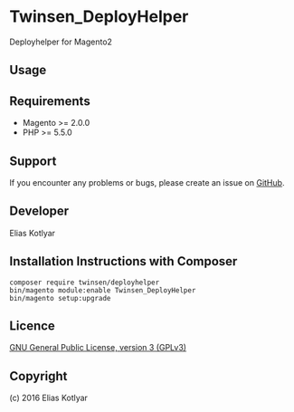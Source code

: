 Twinsen_DeployHelper
===================
Deployhelper for Magento2

Usage
-----

Requirements
------------
- Magento >= 2.0.0
- PHP >= 5.5.0

Support
-------
If you encounter any problems or bugs, please create an issue on [GitHub](https://github.com/EliasKotlyar/Twinsen_DeployHelper).


Developer
---------
Elias Kotlyar


Installation Instructions with Composer
---------------------------------------------
    composer require twinsen/deployhelper
    bin/magento module:enable Twinsen_DeployHelper
    bin/magento setup:upgrade
    
    
Licence
-------
[GNU General Public License, version 3 (GPLv3)](http://opensource.org/licenses/gpl-3.0)

Copyright
---------
(c) 2016 Elias Kotlyar
